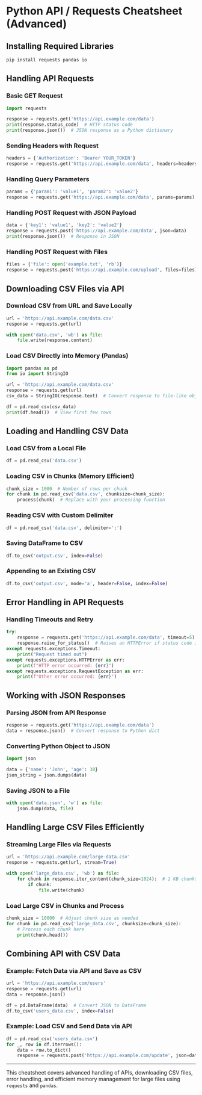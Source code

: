 
# Python API / Requests Cheatsheet (Advanced)

## Installing Required Libraries
```bash
pip install requests pandas io
```

## Handling API Requests

### Basic GET Request
```python
import requests

response = requests.get('https://api.example.com/data')
print(response.status_code)  # HTTP status code
print(response.json())  # JSON response as a Python dictionary
```

### Sending Headers with Request
```python
headers = {'Authorization': 'Bearer YOUR_TOKEN'}
response = requests.get('https://api.example.com/data', headers=headers)
```

### Handling Query Parameters
```python
params = {'param1': 'value1', 'param2': 'value2'}
response = requests.get('https://api.example.com/data', params=params)
```

### Handling POST Request with JSON Payload
```python
data = {'key1': 'value1', 'key2': 'value2'}
response = requests.post('https://api.example.com/data', json=data)
print(response.json())  # Response in JSON
```

### Handling POST Request with Files
```python
files = {'file': open('example.txt', 'rb')}
response = requests.post('https://api.example.com/upload', files=files)
```

## Downloading CSV Files via API

### Download CSV from URL and Save Locally
```python
url = 'https://api.example.com/data.csv'
response = requests.get(url)

with open('data.csv', 'wb') as file:
    file.write(response.content)
```

### Load CSV Directly into Memory (Pandas)
```python
import pandas as pd
from io import StringIO

url = 'https://api.example.com/data.csv'
response = requests.get(url)
csv_data = StringIO(response.text)  # Convert response to file-like object

df = pd.read_csv(csv_data)
print(df.head())  # View first few rows
```

## Loading and Handling CSV Data

### Load CSV from a Local File
```python
df = pd.read_csv('data.csv')
```

### Loading CSV in Chunks (Memory Efficient)
```python
chunk_size = 1000  # Number of rows per chunk
for chunk in pd.read_csv('data.csv', chunksize=chunk_size):
    process(chunk)  # Replace with your processing function
```

### Reading CSV with Custom Delimiter
```python
df = pd.read_csv('data.csv', delimiter=';')
```

### Saving DataFrame to CSV
```python
df.to_csv('output.csv', index=False)
```

### Appending to an Existing CSV
```python
df.to_csv('output.csv', mode='a', header=False, index=False)
```

## Error Handling in API Requests

### Handling Timeouts and Retry
```python
try:
    response = requests.get('https://api.example.com/data', timeout=5)
    response.raise_for_status()  # Raises an HTTPError if status code is 4xx/5xx
except requests.exceptions.Timeout:
    print("Request timed out")
except requests.exceptions.HTTPError as err:
    print(f"HTTP error occurred: {err}")
except requests.exceptions.RequestException as err:
    print(f"Other error occurred: {err}")
```

## Working with JSON Responses

### Parsing JSON from API Response
```python
response = requests.get('https://api.example.com/data')
data = response.json()  # Convert response to Python dict
```

### Converting Python Object to JSON
```python
import json

data = {'name': 'John', 'age': 30}
json_string = json.dumps(data)
```

### Saving JSON to a File
```python
with open('data.json', 'w') as file:
    json.dump(data, file)
```

## Handling Large CSV Files Efficiently

### Streaming Large Files via Requests
```python
url = 'https://api.example.com/large-data.csv'
response = requests.get(url, stream=True)

with open('large_data.csv', 'wb') as file:
    for chunk in response.iter_content(chunk_size=1024):  # 1 KB chunks
        if chunk:
            file.write(chunk)
```

### Load Large CSV in Chunks and Process
```python
chunk_size = 10000  # Adjust chunk size as needed
for chunk in pd.read_csv('large_data.csv', chunksize=chunk_size):
    # Process each chunk here
    print(chunk.head())
```

## Combining API with CSV Data

### Example: Fetch Data via API and Save as CSV
```python
url = 'https://api.example.com/users'
response = requests.get(url)
data = response.json()

df = pd.DataFrame(data)  # Convert JSON to DataFrame
df.to_csv('users_data.csv', index=False)
```

### Example: Load CSV and Send Data via API
```python
df = pd.read_csv('users_data.csv')
for _, row in df.iterrows():
    data = row.to_dict()
    response = requests.post('https://api.example.com/update', json=data)
```

---

This cheatsheet covers advanced handling of APIs, downloading CSV files, error handling, and efficient memory management for large files using `requests` and `pandas`.
